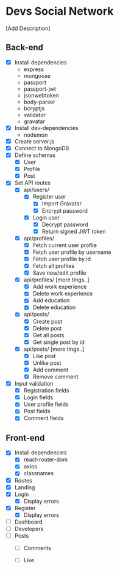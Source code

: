 <!-- prettier-ignore-start -->
# Devs Social Network

[Add Description]

## Back-end

* [x] Install dependencies
    * express
    * mongoose
    * passport
    * passport-jwt
    * jsonwebtoken
    * body-parser
    * bcryptjs
    * validator
    * gravatar
* [x] Install dev-dependencies
    * nodemon
* [x] Create server.js
* [x] Connect to MongoDB
* [x] Define schemas
    * [x] User
    * [x] Profile
    * [x] Post
* [x] Set API routes
    * [x] api/users/
        * [x] Register user
            * [x] Import Gravatar
            * [x] Encrypt password
        * [x] Login user
            * [x] Decrypt password
            * [x] Return signed JWT token
    * [x] api/profiles/
        * [x] Fetch current user profile
        * [x] Fetch user profile by username
        * [x] Fetch user profile by id
        * [x] Fetch all profiles
        * [x] Save new/edit profile
    * [x] api/profiles/ [more tings..]
        * [x] Add work experience
        * [x] Delete work experience
        * [x] Add education
        * [x] Delete education
    * [x] api/posts/
        * [x] Create post
        * [x] Delete post
        * [x] Get all posts
        * [x] Get single post by id
    * [x] api/posts/ [more tings..]
        * [x] Like post
        * [x] Unlike post
        * [x] Add comment
        * [x] Remove comment
* [x] Input validation
    * [x] Registration fields
    * [x] Login fields
    * [x] User profile fields
    * [x] Post fields
    * [x] Comment fields  

## Front-end

* [x] Install dependencies
    * [x] react-router-dom
    * [x] axios
    * [x] classnames
* [x] Routes
* [x] Landing
* [x] Login
    * [x] Display errors
* [x] Register
    * [x] Display errors
* [ ] Dashboard
* [ ] Developers
* [ ] Posts
    * [ ] Comments
    * [ ] Like



<!-- prettier-ignore-end -->
